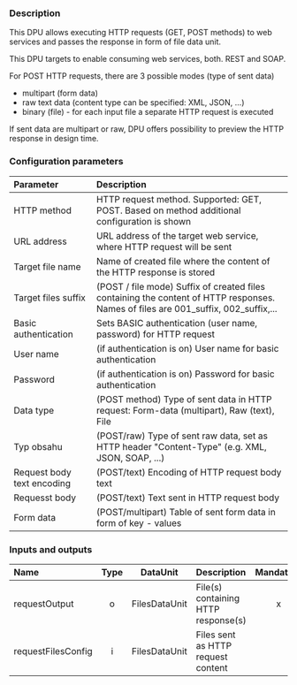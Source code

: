 ### Description

This DPU allows executing HTTP requests (GET, POST methods) to web services and passes the response in form of file data unit.

This DPU targets to enable consuming web services, both. REST and SOAP.

For POST HTTP requests, there are 3 possible modes (type of sent data)
* multipart (form data)
* raw text data (content type can be specified: XML, JSON, ...)
* binary (file) - for each input file a separate HTTP request is executed

If sent data are multipart or raw, DPU offers possibility to preview the HTTP response in design time.

### Configuration parameters

|Parameter | Description                                                              |
|:----|:----|
|HTTP method | HTTP request method. Supported: GET, POST. Based on method additional configuration is shown |
|URL address | URL address of the target web service, where HTTP request will be sent |
|Target file name| Name of created file where the content of the HTTP response is stored |
|Target files suffix | (POST / file mode) Suffix of created files containing the content of HTTP responses. Names of files are 001_suffix, 002_suffix,...|
|Basic authentication | Sets BASIC authentication (user name, password) for HTTP request |
|User name | (if authentication is on) User name for basic authentication |
|Password | (if authentication is on) Password for basic authentication |
|Data type | (POST method) Type of sent data in HTTP request: Form-data (multipart), Raw (text), File  |
|Typ obsahu| (POST/raw) Type of sent raw data, set as HTTP header "Content-Type" (e.g. XML, JSON, SOAP, ...)|
|Request body text encoding | (POST/text) Encoding of HTTP request body text |
|Requesst body | (POST/text) Text sent in HTTP request body |
|Form data | (POST/multipart) Table of sent form data in form of key - values |

### Inputs and outputs

|Name |Type | DataUnit | Description | Mandatory |
|:--------|:------:|:------:|:-------------|:---------------------:|
|requestOutput |o| FilesDataUnit | File(s) containing HTTP response(s) |x|
|requestFilesConfig |i| FilesDataUnit | Files sent as HTTP request content | |

